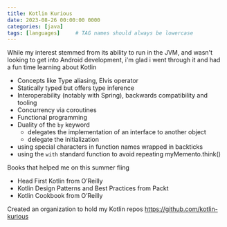 ```yaml
---
title: Kotlin Kurious
date: 2023-08-26 00:00:00 0000
categories: [java]
tags: [languages]     # TAG names should always be lowercase
---
```


While my interest stemmed from its ability to run in the JVM, and wasn't looking to get into Android development, i'm glad i went through it and had a fun time learning about Kotlin
-  Concepts like Type aliasing, Elvis operator
-  Statically typed but offers type inference
-  Interoperability (notably with Spring), backwards compatibility and tooling
-  Concurrency via coroutines
-  Functional programming
-  Duality of the `by` keyword 
      - delegates the implementation of an interface to another object
      - delegate the initialization
- using special characters in function names wrapped in backticks
- using the `with` standard function to avoid repeating myMemento.think()
	  

Books that helped me on this summer fling

-  Head First Kotlin from O’Reilly 
-  Kotlin Design Patterns and Best Practices from Packt
-  Kotlin Cookbook from O’Reilly


Created an organization to hold my Kotlin repos https://github.com/kotlin-kurious